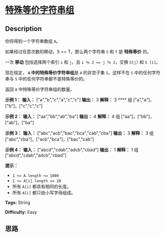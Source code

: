 # [特殊等价字符串组][title]

## Description

你将得到一个字符串数组 `A`。

如果经过任意次数的移动，S == T，那么两个字符串 `S` 和 `T` 是 **特殊等价** 的。

一次 **移动** 包括选择两个索引 `i` 和 `j`，且 `i ％ 2 == j ％ 2`，交换 `S[j]` 和 `S [i]`。

现在规定， **`A` 中的特殊等价字符串组**是 `A` 的非空子集 `S`，这样不在 `S` 中的任何字符串与 `S` 中的任何字符串都不是特殊等价的。

返回 `A` 中特殊等价字符串组的数量。



**示例 1：**
            **输入：** ["a","b","c","a","c","c"]    **输出：** 3    **解释：** 3 **** 组 ["a","a"]，["b"]，["c","c","c"]    

**示例 2：**
            **输入：** ["aa","bb","ab","ba"]    **输出：** 4    **解释：** 4 组 ["aa"]，["bb"]，["ab"]，["ba"]    

**示例 3：**
            **输入：** ["abc","acb","bac","bca","cab","cba"]    **输出：** 3    **解释：** 3 组 ["abc","cba"]，["acb","bca"]，["bac","cab"]    

**示例 4：**
            **输入：** ["abcd","cdab","adcb","cbad"]    **输出：** 1    **解释：** 1 组 ["abcd","cdab","adcb","cbad"]    



**提示：**

  * `1 <= A.length <= 1000`
  * `1 <= A[i].length <= 20`
  * 所有 `A[i]` 都具有相同的长度。
  * 所有 `A[i]` 都只由小写字母组成。


**Tags:** String

**Difficulty:** Easy

## 思路

[title]: https://leetcode-cn.com/problems/groups-of-special-equivalent-strings
